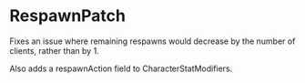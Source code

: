 # RespawnPatch

Fixes an issue where remaining respawns would decrease by the number of clients, rather than by 1.

Also adds a respawnAction field to CharacterStatModifiers.